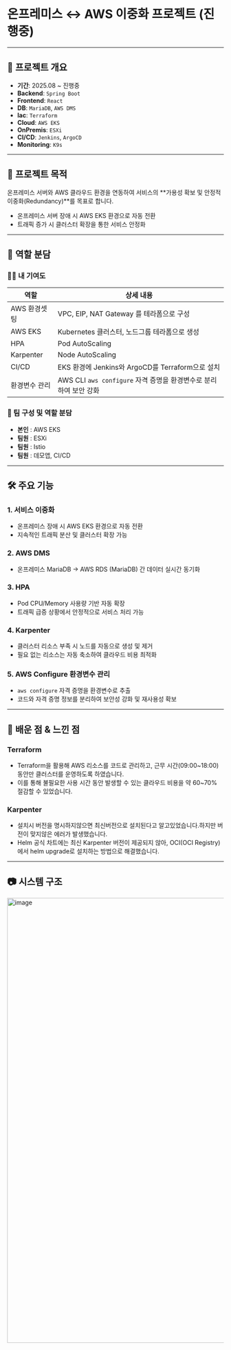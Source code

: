 # 온프레미스 ↔ AWS 이중화 프로젝트 (진행중)
---
## 📌 프로젝트 개요
- **기간**: 2025.08 ~ 진행중
- **Backend**: `Spring Boot`
- **Frontend**: `React`
- **DB**: `MariaDB`, `AWS DMS`
- **lac**: `Terraform`
- **Cloud**: `AWS EKS`
- **OnPremis**: `ESXi`
- **CI/CD**: `Jenkins`, `ArgoCD`
- **Monitoring**: `K9s`
---
## 🎯 프로젝트 목적
온프레미스 서버와 AWS 클라우드 환경을 연동하여 서비스의 **가용성 확보 및 안정적 이중화(Redundancy)**를 목표로 합니다.
- 온프레미스 서버 장애 시 AWS EKS 환경으로 자동 전환
- 트래픽 증가 시 클러스터 확장을 통한 서비스 안정화

---
## 👥 역할 분담
### 🙋‍♂️ 내 기여도
| 역할 | 상세 내용 |
|------|----------|
|AWS 환경셋팅|VPC, EIP, NAT Gateway 를 테라폼으로 구성|
|AWS EKS|Kubernetes 클러스터, 노드그룹 테라폼으로 생성|
|HPA|Pod AutoScaling|
|Karpenter|Node AutoScaling|
|CI/CD|EKS 환경에 Jenkins와 ArgoCD를 Terraform으로 설치|
|환경변수 관리|AWS CLI `aws configure` 자격 증명을 환경변수로 분리하여 보안 강화|
### 👥 팀 구성 및 역할 분담
- **본인** : AWS EKS
- **팀원** : ESXi
- **팀원** : Istio
- **팀원** : 데모앱, CI/CD

---
## 🛠 주요 기능

### 1. 서비스 이중화
- 온프레미스 장애 시 AWS EKS 환경으로 자동 전환
- 지속적인 트래픽 분산 및 클러스터 확장 가능

### 2. AWS DMS
- 온프레미스 MariaDB → AWS RDS (MariaDB) 간 데이터 실시간 동기화

### 3. HPA
- Pod CPU/Memory 사용량 기반 자동 확장
- 트래픽 급증 상황에서 안정적으로 서비스 처리 가능

### 4. Karpenter
- 클러스터 리소스 부족 시 노드를 자동으로 생성 및 제거
- 필요 없는 리소스는 자동 축소하여 클라우드 비용 최적화

### 5. AWS Configure 환경변수 관리
- `aws configure` 자격 증명을 환경변수로 추출
- 코드와 자격 증명 정보를 분리하여 보안성 강화 및 재사용성 확보

---
## 📖 배운 점 & 느낀 점
### Terraform
- Terraform을 활용해 AWS 리소스를 코드로 관리하고, 근무 시간(09:00~18:00) 동안만 클러스터를 운영하도록 하였습니다.
- 이를 통해 불필요한 사용 시간 동안 발생할 수 있는 클라우드 비용을 약 60~70% 절감할 수 있었습니다.

### Karpenter
- 설치시 버전을 명시하지않으면 최신버전으로 설치된다고 알고있었습니다.하지만 버전이 맞지않은 에러가 발생했습니다.
- Helm 공식 차트에는 최신 Karpenter 버전이 제공되지 않아, OCI(OCI Registry)에서 helm upgrade로 설치하는 방법으로 해결했습니다.
---
## 📷 시스템 구조
<img width="1685" height="1032" alt="image" src="https://github.com/user-attachments/assets/9223db6e-a986-4a9f-adc8-f2af74a69a10" />
